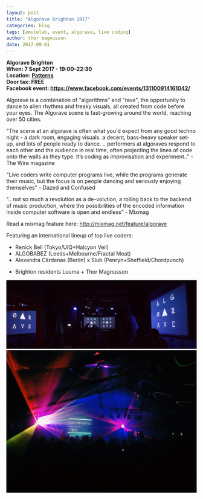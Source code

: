 ```yaml
---
layout: post
title: "Algorave Brighton 2017"
categories: blog
tags: [emutelab, event, algorave, live coding]
author: thor magnusson
date: 2017-09-01
---
```


<b>
Algorave Brighton<br>
When: 7 Sept 2017 - 19:00–22:30<br>
Location: <a href="http://patternsbrighton.com">Patterns</a><br>
Door tax: FREE<br>
Facebook event: <a href="https://www.facebook.com/events/131100914161042/">https://www.facebook.com/events/131100914161042/</a><br>
</b>

Algorave is a combination of "algorithms" and "rave", the opportunity to dance to alien rhythms and freaky visuals, all created from code before your eyes. The Algorave scene is fast-growing around the world, reaching over 50 cities.

"The scene at an algorave is often what you'd expect from any good techno night - a dark room, engaging visuals. a decent, bass-heavy speaker set-up, and lots of people ready to dance. .. performers at algoraves respond to each other and the audience in real time, often projecting the lines of code onto the walls as they type. lt’s coding as improvisation and experiment.." - The Wire magazine

"Live coders write computer programs live, while the programs generate their music, but the focus is on people dancing and seriously enjoying themselves" - Dazed and Confused

".. not so much a revolution as a de-volution, a rolling back to the backend of music production, where the possibilities of the encoded information inside computer software is open and endless" - Mixmag

Read a mixmag feature here: <a href="http://mixmag.net/feature/algorave">http://mixmag.net/feature/algorave</a>

Featuring an international lineup of top live coders:
- Renick Bell (Tokyo/UIQ+Halcyon Veil)
- ALGOBABEZ (Leeds+Melbourne/Fractal Meat)
- Alexandra Cärdenas (Berlin) x Slub (Penryn+Sheffield/Chordpunch)
+ Brighton residents Luuma + Thor Magnusson


![Algorave](/img/algorave.jpg)
![Algorave](/img/bluedot.jpg)
